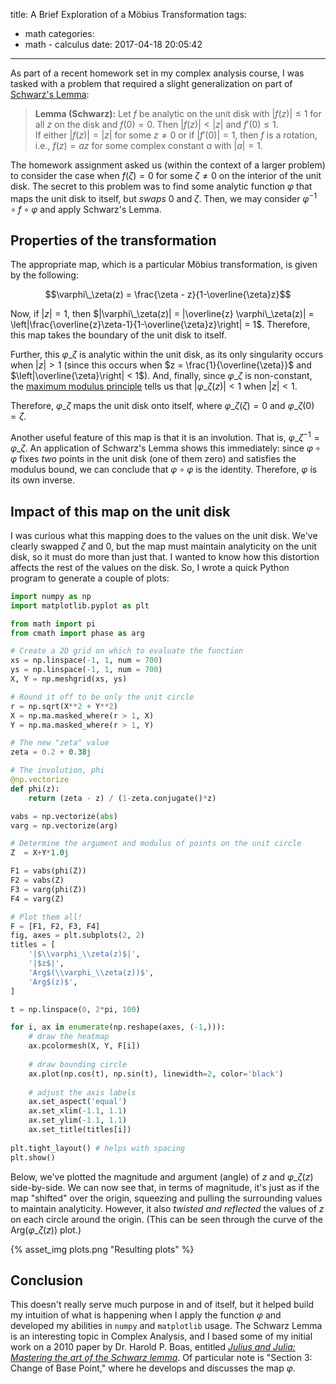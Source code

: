 title: A Brief Exploration of a Möbius Transformation
tags:
  - math
categories:
  - math - calculus
date: 2017-04-18 20:05:42
---


As part of a recent homework set in my complex analysis course, I was tasked with a problem that required a slight generalization on part of [Schwarz's Lemma][schwarz]:

> **Lemma (Schwarz):** Let $f$ be analytic on the unit disk with $|f(z)| \leq 1$ for all $z$ on the disk and $f(0) = 0$.  Then $|f(z)| < |z|$ and $f'(0)\leq 1$.  
> If either $|f(z)|=|z|$ for some $z\neq0$ or if $|f'(0)|=1$, then $f$ is a rotation, i.e., $f(z)=az$ for some complex constant $a$ with $|a|=1$. 

The homework assignment asked us (within the context of a larger problem) to consider the case when $f(\zeta) = 0$ for some $\zeta \neq 0$ on the interior of the unit disk.  The secret to this problem was to find some analytic function $\varphi$ that maps the unit disk to itself, but *swaps* $0$ and $\zeta$.  Then, we may consider $\varphi^{-1}\circ f\circ \varphi$ and apply Schwarz's Lemma.

<!-- more -->

## Properties of the transformation

The appropriate map, which is a particular Möbius transformation, is given by the following:

$$\varphi\_\zeta(z) = \frac{\zeta - z}{1-\overline{\zeta}z}$$

Now, if $|z| = 1$, then $|\varphi\_\zeta(z)| = |\overline{z} \varphi\_\zeta(z)| = \left|\frac{\overline{z}\zeta-1}{1-\overline{\zeta}z}\right| = 1$.  Therefore, this map takes the boundary of the unit disk to itself.

Further, this $\varphi\_\zeta$ is analytic within the unit disk, as its only singularity occurs when $|z| > 1$ (since this occurs when $z = \frac{1}{\overline{\zeta}}$ and $\left|\overline{\zeta}\right| < 1$).  And, finally, since $\varphi\_\zeta$ is non-constant, the [maximum modulus principle][maxmod] tells us that $|\varphi\_\zeta(z)| < 1$ when $|z| < 1$.  

Therefore, $\varphi\_\zeta$ maps the unit disk onto itself, where $\varphi\_\zeta(\zeta) = 0$ and $\varphi\_\zeta(0) = \zeta$.

Another useful feature of this map is that it is an involution.   That is, $\varphi\_\zeta^{-1} = \varphi\_\zeta$.  An application of Schwarz's Lemma shows this immediately: since $\varphi\circ\varphi$ fixes *two* points in the unit disk (one of them zero) and satisfies the modulus bound, we can conclude that $\varphi\circ\varphi$ is the identity.  Therefore, $\varphi$ is its own inverse.

## Impact of this map on the unit disk
I was curious what this mapping does to the values on the unit disk.  We've clearly swapped $\zeta$ and $0$, but the map must maintain analyticity on the unit disk, so it must do more than just that.  I wanted to know how this distortion affects the rest of the values on the disk.  So, I wrote a quick Python program to generate a couple of plots:


```python
import numpy as np
import matplotlib.pyplot as plt

from math import pi
from cmath import phase as arg

# Create a 2D grid on which to evaluate the function
xs = np.linspace(-1, 1, num = 700)
ys = np.linspace(-1, 1, num = 700)
X, Y = np.meshgrid(xs, ys)

# Round it off to be only the unit circle
r = np.sqrt(X**2 + Y**2)
X = np.ma.masked_where(r > 1, X)
Y = np.ma.masked_where(r > 1, Y)

# The new "zeta" value
zeta = 0.2 + 0.38j

# The involution, phi
@np.vectorize
def phi(z):
    return (zeta - z) / (1-zeta.conjugate()*z)

vabs = np.vectorize(abs)
varg = np.vectorize(arg)

# Determine the argument and modulus of points on the unit circle
Z  = X+Y*1.0j

F1 = vabs(phi(Z))
F2 = vabs(Z)
F3 = varg(phi(Z))
F4 = varg(Z)

# Plot them all!
F = [F1, F2, F3, F4]
fig, axes = plt.subplots(2, 2)
titles = [
    '|$\\varphi_\\zeta(z)$|', 
    '|$z$|',
    'Arg$(\\varphi_\\zeta(z))$',
    'Arg$(z)$',
]

t = np.linspace(0, 2*pi, 100)

for i, ax in enumerate(np.reshape(axes, (-1,))):
    # draw the heatmap
    ax.pcolormesh(X, Y, F[i])
    
    # draw bounding circle
    ax.plot(np.cos(t), np.sin(t), linewidth=2, color='black')
    
    # adjust the axis labels
    ax.set_aspect('equal')
    ax.set_xlim(-1.1, 1.1)
    ax.set_ylim(-1.1, 1.1)
    ax.set_title(titles[i])
    
plt.tight_layout() # helps with spacing
plt.show()
```

Below, we've plotted the magnitude and argument (angle) of $z$ and $\varphi\_\zeta(z)$ side-by-side.  We can now see that, in terms of magnitude, it's just as if the map "shifted" over the origin, squeezing and pulling the surrounding values to maintain analyticity.  However, it also *twisted and reflected* the values of $z$ on each circle around the origin.  (This can be seen through the curve of the $\mathrm{Arg}(\varphi\_\zeta(z))$ plot.)

{% asset_img plots.png "Resulting plots" %}

## Conclusion

This doesn't really serve much purpose in and of itself, but it helped build my intuition of what is happening when I apply the function $\varphi$ and developed my abilities in `numpy` and `matplotlib` usage.  The Schwarz Lemma is an interesting topic in Complex Analysis, and I based some of my initial work on a 2010 paper by Dr. Harold P. Boas, entitled [*Julius and Julia: Mastering the art of the Schwarz lemma*][boas].  Of particular note is "Section 3: Change of Base Point," where he develops and discusses the map $\varphi$.

[schwarz]: http://mathworld.wolfram.com/SchwarzsLemma.html
[maxmod]: http://mathworld.wolfram.com/MaximumModulusPrinciple.html
[boas]: https://arxiv.org/abs/1001.0559
